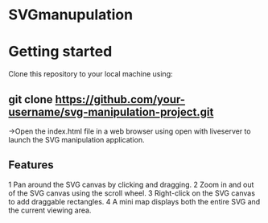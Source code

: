 # SVGmanupulation
# Getting started
Clone this repository to your local machine using:
## git clone https://github.com/your-username/svg-manipulation-project.git
->Open the index.html file in a web browser using open with liveserver to launch the SVG manipulation application.
## Features
1 Pan around the SVG canvas by clicking and dragging.
2 Zoom in and out of the SVG canvas using the scroll wheel.
3 Right-click on the SVG canvas to add draggable rectangles.
4 A mini map displays both the entire SVG and the current viewing area.
